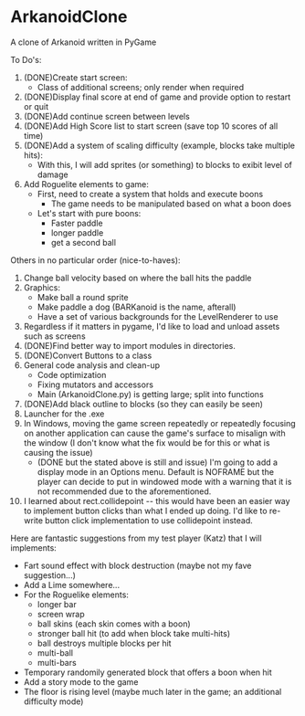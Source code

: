 # ArkanoidClone
A clone of Arkanoid written in PyGame

To Do's:

1. (DONE)Create start screen:
    - Class of additional screens; only render when required
2. (DONE)Display final score at end of game and provide option to restart or quit
3. (DONE)Add continue screen between levels
4. (DONE)Add High Score list to start screen (save top 10 scores of all time)
5. (DONE)Add a system of scaling difficulty (example, blocks take multiple hits):
    - With this, I will add sprites (or something) to blocks to exibit level of damage
6. Add Roguelite elements to game:
    - First, need to create a system that holds and execute boons
        - The game needs to be manipulated based on what a boon does
    - Let's start with pure boons:
        - Faster paddle
        - longer paddle
        - get a second ball

Others in no particular order (nice-to-haves):

1. Change ball velocity based on where the ball hits the paddle
2. Graphics:
    - Make ball a round sprite
    - Make paddle a dog (BARKanoid is the name, afterall)
    - Have a set of various backgrounds for the LevelRenderer to use
3. Regardless if it matters in pygame, I'd like to load and unload assets such as screens
4. (DONE)Find better way to import modules in directories.
5. (DONE)Convert Buttons to a class
6. General code analysis and clean-up
    - Code optimization
    - Fixing mutators and accessors
    - Main (ArkanoidClone.py) is getting large; split into functions
7. (DONE)Add black outline to blocks (so they can easily be seen)
8. Launcher for the .exe
9. In Windows, moving the game screen repeatedly or repeatedly focusing on another application can cause the game's surface to misalign with the window (I don't know what the fix would be for this or what is causing the issue)
    - (DONE but the stated above is still and issue) I'm going to add a display mode in an Options menu. Default is NOFRAME but the player can decide to put in windowed mode with a warning that it is not recommended due to the aforementioned.
10. I learned about rect.collidepoint -- this would have been an easier way to implement button clicks than what I ended up doing. I'd like to re-write button click implementation to use collidepoint instead.

Here are fantastic suggestions from my test player (Katz) that I will implements:
- Fart sound effect with block destruction (maybe not my fave suggestion...)
- Add a Lime somewhere...
- For the Roguelike elements:
    - longer bar
    - screen wrap
    - ball skins (each skin comes with a boon)
    - stronger ball hit (to add when block take multi-hits)
    - ball destroys multiple blocks per hit
    - multi-ball
    - multi-bars
- Temporary randomily generated block that offers a boon when hit
- Add a story mode to the game
- The floor is rising level (maybe much later in the game; an additional difficulty mode)